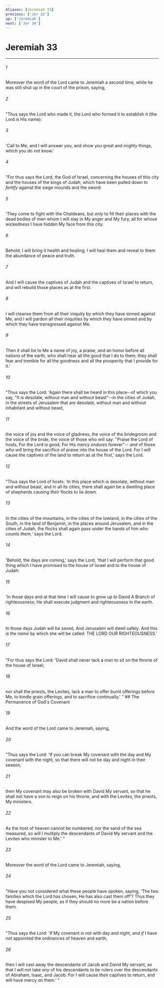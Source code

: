 ```yaml
---
Aliases: [Jeremiah 33]
previous: ['Jer 32']
up: ['Jeremiah']
next: ['Jer 34']
---
```

# Jeremiah 33

***


###### 1 
Moreover the word of the Lord came to Jeremiah a second time, while he was still shut up in the court of the prison, saying, 

###### 2 
"Thus says the Lord who made it, the Lord who formed it to establish it (the Lord _is_ His name): 

###### 3 
'Call to Me, and I will answer you, and show you great and mighty things, which you do not know.' 

###### 4 
"For thus says the Lord, the God of Israel, concerning the houses of this city and the houses of the kings of Judah, which have been pulled down _to fortify_ against the siege mounds and the sword: 

###### 5 
'They come to fight with the Chaldeans, but _only_ to fill their places with the dead bodies of men whom I will slay in My anger and My fury, all for whose wickedness I have hidden My face from this city. 

###### 6 
Behold, I will bring it health and healing; I will heal them and reveal to them the abundance of peace and truth. 

###### 7 
And I will cause the captives of Judah and the captives of Israel to return, and will rebuild those places as at the first. 

###### 8 
I will cleanse them from all their iniquity by which they have sinned against Me, and I will pardon all their iniquities by which they have sinned and by which they have transgressed against Me. 

###### 9 
Then it shall be to Me a name of joy, a praise, and an honor before all nations of the earth, who shall hear all the good that I do to them; they shall fear and tremble for all the goodness and all the prosperity that I provide for it.' 

###### 10 
"Thus says the Lord: 'Again there shall be heard in this place--of which you say, "It _is_ desolate, without man and without beast"--in the cities of Judah, in the streets of Jerusalem that are desolate, without man and without inhabitant and without beast, 

###### 11 
the voice of joy and the voice of gladness, the voice of the bridegroom and the voice of the bride, the voice of those who will say: "Praise the Lord of hosts, For the Lord _is_ good, For His mercy _endures_ forever"-- _and_ of those _who will_ bring the sacrifice of praise into the house of the Lord. For I will cause the captives of the land to return as at the first,' says the Lord. 

###### 12 
"Thus says the Lord of hosts: 'In this place which is desolate, without man and without beast, and in all its cities, there shall again be a dwelling place of shepherds causing _their_ flocks to lie down. 

###### 13 
In the cities of the mountains, in the cities of the lowland, in the cities of the South, in the land of Benjamin, in the places around Jerusalem, and in the cities of Judah, the flocks shall again pass under the hands of him who counts _them,_' says the Lord. 

###### 14 
'Behold, the days are coming,' says the Lord, 'that I will perform that good thing which I have promised to the house of Israel and to the house of Judah: 

###### 15 
'In those days and at that time I will cause to grow up to David A Branch of righteousness; He shall execute judgment and righteousness in the earth. 

###### 16 
In those days Judah will be saved, And Jerusalem will dwell safely. And this _is the name_ by which she will be called: THE LORD OUR RIGHTEOUSNESS.' 

###### 17 
"For thus says the Lord: 'David shall never lack a man to sit on the throne of the house of Israel; 

###### 18 
nor shall the priests, the Levites, lack a man to offer burnt offerings before Me, to kindle grain offerings, and to sacrifice continually.' " ## The Permanence of God's Covenant 

###### 19 
And the word of the Lord came to Jeremiah, saying, 

###### 20 
"Thus says the Lord: 'If you can break My covenant with the day and My covenant with the night, so that there will not be day and night in their season, 

###### 21 
then My covenant may also be broken with David My servant, so that he shall not have a son to reign on his throne, and with the Levites, the priests, My ministers. 

###### 22 
As the host of heaven cannot be numbered, nor the sand of the sea measured, so will I multiply the descendants of David My servant and the Levites who minister to Me.' " 

###### 23 
Moreover the word of the Lord came to Jeremiah, saying, 

###### 24 
"Have you not considered what these people have spoken, saying, 'The two families which the Lord has chosen, He has also cast them off'? Thus they have despised My people, as if they should no more be a nation before them. 

###### 25 
"Thus says the Lord: 'If My covenant _is_ not with day and night, _and if_ I have not appointed the ordinances of heaven and earth, 

###### 26 
then I will cast away the descendants of Jacob and David My servant, _so_ that I will not take _any_ of his descendants _to be_ rulers over the descendants of Abraham, Isaac, and Jacob. For I will cause their captives to return, and will have mercy on them.' "
